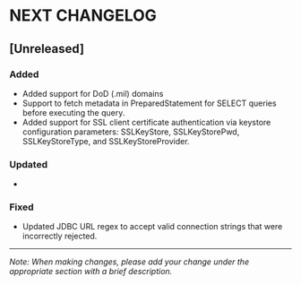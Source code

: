 # NEXT CHANGELOG

## [Unreleased]

### Added
- Added support for DoD (.mil) domains
- Support to fetch metadata in PreparedStatement for SELECT queries before executing the query.
- Added support for SSL client certificate authentication via keystore configuration parameters: SSLKeyStore, SSLKeyStorePwd, SSLKeyStoreType, and SSLKeyStoreProvider.


### Updated
- 

### Fixed
- Updated JDBC URL regex to accept valid connection strings that were incorrectly rejected.   

---
*Note: When making changes, please add your change under the appropriate section with a brief description.* 